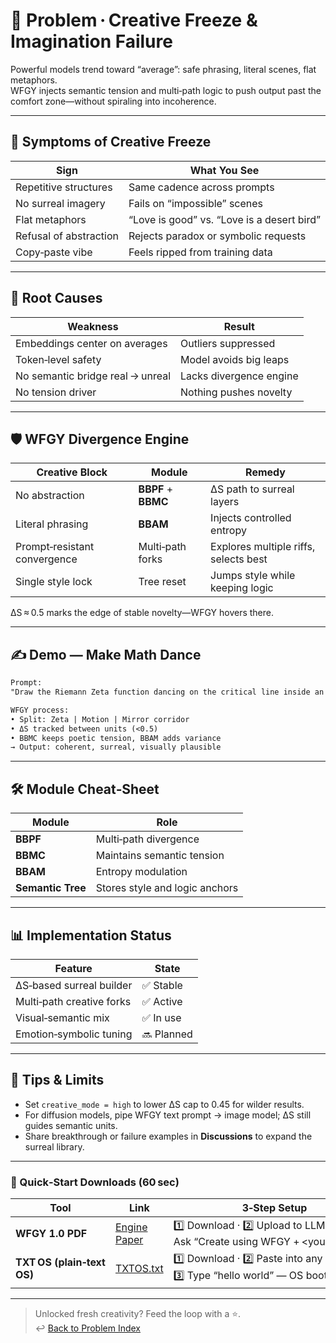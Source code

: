 # 📒 Problem · Creative Freeze & Imagination Failure

Powerful models trend toward “average”: safe phrasing, literal scenes, flat metaphors.  
WFGY injects semantic tension and multi‑path logic to push output past the comfort zone—without spiraling into incoherence.

---

## 🧊 Symptoms of Creative Freeze

| Sign | What You See |
|------|--------------|
| Repetitive structures | Same cadence across prompts |
| No surreal imagery | Fails on “impossible” scenes |
| Flat metaphors | “Love is good” vs. “Love is a desert bird” |
| Refusal of abstraction | Rejects paradox or symbolic requests |
| Copy‑paste vibe | Feels ripped from training data |

---

## 🧩 Root Causes

| Weakness | Result |
|----------|--------|
| Embeddings center on averages | Outliers suppressed |
| Token‑level safety | Model avoids big leaps |
| No semantic bridge real → unreal | Lacks divergence engine |
| No tension driver | Nothing pushes novelty |

---

## 🛡️ WFGY Divergence Engine

| Creative Block | Module | Remedy |
|----------------|--------|--------|
| No abstraction | **BBPF** + **BBMC** | ΔS path to surreal layers |
| Literal phrasing | **BBAM** | Injects controlled entropy |
| Prompt‑resistant convergence | Multi‑path forks | Explores multiple riffs, selects best |
| Single style lock | Tree reset | Jumps style while keeping logic |

ΔS ≈ 0.5 marks the edge of stable novelty—WFGY hovers there.

---

## ✍️ Demo — Make Math Dance

```txt
Prompt:
"Draw the Riemann Zeta function dancing on the critical line inside an infinite mirror corridor."

WFGY process:
• Split: Zeta | Motion | Mirror corridor  
• ΔS tracked between units (<0.5)  
• BBMC keeps poetic tension, BBAM adds variance  
→ Output: coherent, surreal, visually plausible
````

---

## 🛠 Module Cheat‑Sheet

| Module            | Role                           |
| ----------------- | ------------------------------ |
| **BBPF**          | Multi‑path divergence          |
| **BBMC**          | Maintains semantic tension     |
| **BBAM**          | Entropy modulation             |
| **Semantic Tree** | Stores style and logic anchors |

---

## 📊 Implementation Status

| Feature                   | State      |
| ------------------------- | ---------- |
| ΔS‑based surreal builder  | ✅ Stable   |
| Multi‑path creative forks | ✅ Active   |
| Visual‑semantic mix       | ✅ In use   |
| Emotion‑symbolic tuning   | 🔜 Planned |

---

## 📝 Tips & Limits

* Set `creative_mode = high` to lower ΔS cap to 0.45 for wilder results.
* For diffusion models, pipe WFGY text prompt → image model; ΔS still guides semantic units.
* Share breakthrough or failure examples in **Discussions** to expand the surreal library.

---

### 🔗 Quick‑Start Downloads (60 sec)

| Tool                       | Link                                                | 3‑Step Setup                                                                             |
| -------------------------- | --------------------------------------------------- | ---------------------------------------------------------------------------------------- |
| **WFGY 1.0 PDF**           | [Engine Paper](https://zenodo.org/records/15630969) | 1️⃣ Download · 2️⃣ Upload to LLM · 3️⃣ Ask “Create using WFGY + \<your prompt>”          |
| **TXT OS (plain‑text OS)** | [TXTOS.txt](https://zenodo.org/records/15788557)    | 1️⃣ Download · 2️⃣ Paste into any LLM chat · 3️⃣ Type “hello world” — OS boots instantly |

---

> Unlocked fresh creativity? Feed the loop with a ⭐.
> ↩︎ [Back to Problem Index](./README.md)

